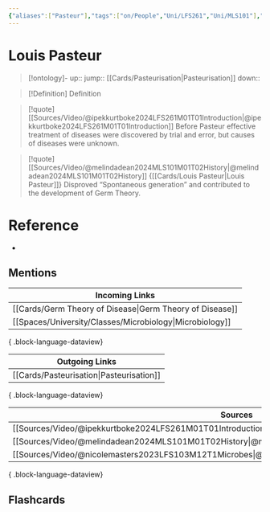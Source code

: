 ```yaml
---
{"aliases":["Pasteur"],"tags":["on/People","Uni/LFS261","Uni/MLS101"],"dg-publish":true,"permalink":"/cards/louis-pasteur/","dgPassFrontmatter":true}
---
```


# Louis Pasteur

> [!ontology]-
> up:: 
> jump:: [[Cards/Pasteurisation\|Pasteurisation]]
> down:: 

> [!Definition] Definition
> 

> [!quote] [[Sources/Video/@ipekkurtboke2024LFS261M01T01Introduction\|@ipekkurtboke2024LFS261M01T01Introduction]]
> Before Pasteur effective treatment of diseases were discovered by trial and error, but causes of diseases were unknown.

> [!quote] [[Sources/Video/@melindadean2024MLS101M01T02History\|@melindadean2024MLS101M01T02History]]
> {[[Cards/Louis Pasteur\|Louis Pasteur]]} Disproved “Spontaneous generation” and contributed to the development of Germ Theory.

# Reference
- 

## Mentions
| Incoming Links                                              |
| ----------------------------------------------------------- |
| [[Cards/Germ Theory of Disease\|Germ Theory of Disease]] |
| [[Spaces/University/Classes/Microbiology\|Microbiology]] |

{ .block-language-dataview}

| Outgoing Links                              |
| ------------------------------------------- |
| [[Cards/Pasteurisation\|Pasteurisation]] |

{ .block-language-dataview}

| Sources                                                                                                   |
| --------------------------------------------------------------------------------------------------------- |
| [[Sources/Video/@ipekkurtboke2024LFS261M01T01Introduction\|@ipekkurtboke2024LFS261M01T01Introduction]] |
| [[Sources/Video/@melindadean2024MLS101M01T02History\|@melindadean2024MLS101M01T02History]]             |
| [[Sources/Video/@nicolemasters2023LFS103M12T1Microbes\|@nicolemasters2023LFS103M12T1Microbes]]         |

{ .block-language-dataview}

## Flashcards 
